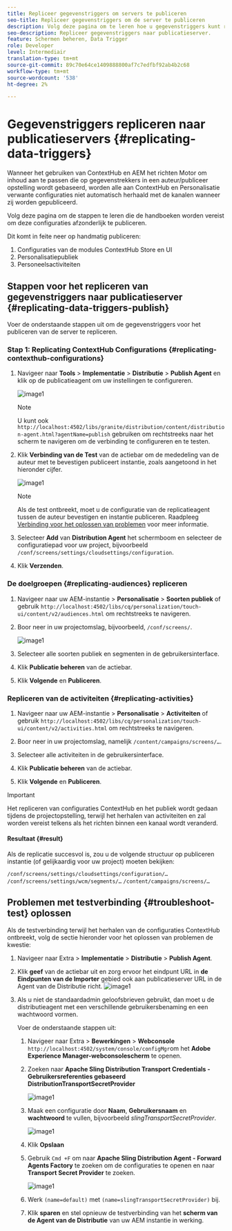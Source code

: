 ```yaml
---
title: Repliceer gegevenstriggers om servers te publiceren
seo-title: Repliceer gegevenstriggers om de server te publiceren
description: Volg deze pagina om te leren hoe u gegevenstriggers kunt repliceren om de server te publiceren.
seo-description: Repliceer gegevenstriggers naar publicatieserver.
feature: Schermen beheren, Data Trigger
role: Developer
level: Intermediair
translation-type: tm+mt
source-git-commit: 89c70e64ce1409888800af7c7edfbf92ab4b2c68
workflow-type: tm+mt
source-wordcount: '538'
ht-degree: 2%

---
```



# Gegevenstriggers repliceren naar publicatieservers {#replicating-data-triggers}

Wanneer het gebruiken van ContextHub en AEM het richten Motor om inhoud aan te passen die op gegevenstrekkers in een auteur/publiceer opstelling wordt gebaseerd, worden alle aan ContextHub en Personalisatie verwante configuraties niet automatisch herhaald met de kanalen wanneer zij worden gepubliceerd.

Volg deze pagina om de stappen te leren die de handboeken worden vereist om deze configuraties afzonderlijk te publiceren.

Dit komt in feite neer op handmatig publiceren:

1. Configuraties van de modules ContextHub Store en UI
1. Personalisatiepubliek
1. Personeelsactiviteiten

## Stappen voor het repliceren van gegevenstriggers naar publicatieserver {#replicating-data-triggers-publish}

Voer de onderstaande stappen uit om de gegevenstriggers voor het publiceren van de server te repliceren.

### Stap 1: Replicating ContextHub Configurations {#replicating-contexthub-configurations}

1. Navigeer naar **Tools** > **Implementatie** > **Distributie** > **Publish Agent** en klik op de publicatieagent om uw instellingen te configureren.

   ![image1](/help/user-guide/assets/replicating-triggers/replicating-triggers1.png)

   >[!NOTE]
   >
   >U kunt ook `http://localhost:4502/libs/granite/distribution/content/distribution-agent.html?agentName=publish` gebruiken om rechtstreeks naar het scherm te navigeren om de verbinding te configureren en te testen.

1. Klik **Verbinding van de Test** van de actiebar om de mededeling van de auteur met te bevestigen publiceert instantie, zoals aangetoond in het hieronder cijfer.

   ![image1](/help/user-guide/assets/replicating-triggers/replicating-triggers2.png)

   >[!NOTE]
   >
   >Als de test ontbreekt, moet u de configuratie van de replicatieagent tussen de auteur bevestigen en instantie publiceren. Raadpleeg [Verbinding voor het oplossen van problemen](/help/user-guide/replicating-data-triggers.md#troubleshoot-test) voor meer informatie.

1. Selecteer **Add** van **Distribution Agent** het schermboom en selecteer de configuratiepad voor uw project, bijvoorbeeld `/conf/screens/settings/cloudsettings/configuration`.

1. Klik **Verzenden**.

### De doelgroepen {#replicating-audiences} repliceren

1. Navigeer naar uw AEM-instantie > **Personalisatie** > **Soorten publiek** of gebruik `http://localhost:4502/libs/cq/personalization/touch-ui/content/v2/audiences.html` om rechtstreeks te navigeren.

1. Boor neer in uw projectomslag, bijvoorbeeld, `/conf/screens/`.

   ![image1](/help/user-guide/assets/replicating-triggers/replicating-triggers10.png)

1. Selecteer alle soorten publiek en segmenten in de gebruikersinterface.

1. Klik **Publicatie beheren** van de actiebar.

1. Klik **Volgende** en **Publiceren**.

### Repliceren van de activiteiten {#replicating-activities}

1. Navigeer naar uw AEM-instantie > **Personalisatie** > **Activiteiten** of gebruik `http://localhost:4502/libs/cq/personalization/touch-ui/content/v2/activities.html` om rechtstreeks te navigeren.

1. Boor neer in uw projectomslag, namelijk `/content/campaigns/screens/…`.

1. Selecteer alle activiteiten in de gebruikersinterface.

1. Klik **Publicatie beheren** van de actiebar.

1. Klik **Volgende** en **Publiceren**.

>[!IMPORTANT]
>
>Het repliceren van configuraties ContextHub en het publiek wordt gedaan tijdens de projectopstelling, terwijl het herhalen van activiteiten en zal worden vereist telkens als het richten binnen een kanaal wordt veranderd.

#### Resultaat {#result}

Als de replicatie succesvol is, zou u de volgende structuur op publiceren instantie (of gelijkaardig voor uw project) moeten bekijken:

`/conf/screens/settings/cloudsettings/configuration/…`
`/conf/screens/settings/wcm/segments/…`
`/content/campaigns/screens/…`

## Problemen met testverbinding {#troubleshoot-test} oplossen

Als de testverbinding terwijl het herhalen van de configuraties ContextHub ontbreekt, volg de sectie hieronder voor het oplossen van problemen de kwestie:

1. Navigeer naar Extra > **Implementatie** > **Distributie** > **Publish Agent**.

1. Klik **geef** van de actiebar uit en zorg ervoor het eindpunt URL in **de Eindpunten van de Importer** gebied ook aan publicatieserver URL in de Agent van de Distributie richt.
   ![image1](/help/user-guide/assets/replicating-triggers/replicating-triggers9.png)

1. Als u niet de standaardadmin geloofsbrieven gebruikt, dan moet u de distributieagent met een verschillende gebruikersbenaming en een wachtwoord vormen.

   Voer de onderstaande stappen uit:

   1. Navigeer naar Extra > **Bewerkingen** > **Webconsole** `http://localhost:4502/system/console/configMgr`om het **Adobe Experience Manager-webconsolescherm** te openen.
   1. Zoeken naar **Apache Sling Distribution Transport Credentials - Gebruikersreferenties gebaseerd DistributionTransportSecretProvider**

      ![image1](/help/user-guide/assets/replicating-triggers/replicating-triggers6.png)

   1. Maak een configuratie door **Naam**, **Gebruikersnaam** en **wachtwoord** te vullen, bijvoorbeeld *slingTransportSecretProvider*.

      ![image1](/help/user-guide/assets/replicating-triggers/replicating-triggers7.png)

   1. Klik **Opslaan**
   1. Gebruik `Cmd +F` om naar **Apache Sling Distribution Agent - Forward Agents Factory** te zoeken om de configuraties te openen en naar **Transport Secret Provider** te zoeken.

      ![image1](/help/user-guide/assets/replicating-triggers/replicating-triggers8.png)

   1. Werk `(name=default)` met `(name=slingTransportSecretProvider)` bij.
   1. Klik **sparen** en stel opnieuw de testverbinding van het **scherm van de Agent van de Distributie** van uw AEM instantie in werking.
